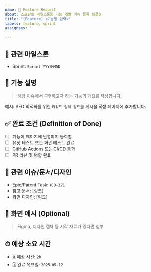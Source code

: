 ```yaml
---
name: 🚀 Feature Request
about: 스프린트 마일스톤용 기능 개발 이슈 등록 템플릿
title: "[Feature] <기능명 입력>"
labels: feature, sprint
assignees: ''

---
```


## 📍 관련 마일스톤
- Sprint: `Sprint-YYYYMMDD`

## 🧩 기능 설명
> 해당 이슈에서 구현하고자 하는 기능의 개요를 작성합니다.

예시: SEO 최적화를 위한 `키워드 입력 필드`를 게시물 작성 페이지에 추가합니다.

## ✅ 완료 조건 (Definition of Done)
- [ ] 기능이 페이지에 반영되어 동작함
- [ ] 유닛 테스트 또는 화면 테스트 완료
- [ ] GitHub Actions 또는 CI/CD 통과
- [ ] PR 리뷰 및 병합 완료

## 🔗 관련 이슈/문서/디자인
- Epic/Parent Task: `#CO-321`
- 참고 문서: [링크]
- 화면 디자인: [링크]

## 📸 화면 예시 (Optional)
> Figma, 디자인 캡처 등 시각 자료가 있다면 첨부

## ⏱ 예상 소요 시간
- ⏳ 예상 시간: `2h`
- 🗓 완료 목표일: `2025-05-12`